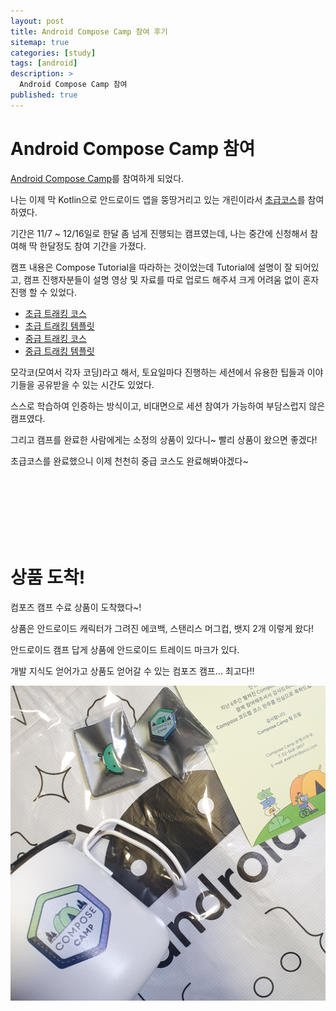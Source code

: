 ```yaml
---
layout: post
title: Android Compose Camp 참여 후기 
sitemap: true
categories: [study]
tags: [android]
description: >
  Android Compose Camp 참여
published: true
---
```


# Android Compose Camp 참여
[Android Compose Camp](https://developersonair.withgoogle.com/events/composecamp_22kr)를 참여하게 되었다.

나는 이제 막 Kotlin으로 안드로이드 앱을 뚱땅거리고 있는 개린이라서 [초급코스](https://composecamp.kr/beginner)를 참여하였다.

기간은 11/7 ~ 12/16일로 한달 좀 넘게 진행되는 캠프였는데, 나는 중간에 신청해서 참여해 딱 한달정도 참여 기간을 가졌다.

캠프 내용은 Compose Tutorial을 따라하는 것이었는데 Tutorial에 설명이 잘 되어있고, 캠프 진행자분들이 설명 영상 및 자료를 따로 업로드 해주셔 크게 어려움 없이 혼자 진행 할 수 있었다.

- [초급 트래킹 코스](https://developer.android.com/courses/android-basics-compose/course)
- [초급 트래킹 템플릿](https://github.com/gdgand/ComposeCamp2022-for-Beginners)
- [중급 트래킹 코스](https://developer.android.com/courses/jetpack-compose/course)
- [중급 트래킹 템플릿](https://github.com/gdgand/ComposeCamp2022)

모각코(모여서 각자 코딩)라고 해서, 토요일마다 진행하는 세션에서 유용한 팁들과 이야기들을 공유받을 수 있는 시간도 있었다.

스스로 학습하여 인증하는 방식이고, 비대면으로 세션 참여가 가능하여 부담스럽지 않은 캠프였다.

그리고 캠프를 완료한 사람에게는 소정의 상품이 있다니~ 빨리 상품이 왔으면 좋겠다!

초급코스를 완료했으니 이제 천천히 중급 코스도 완료해봐야겠다~

<br>
<br>
<br>
<br>
<br>
<br>

# 상품 도착!
컴포즈 캠프 수료 상품이 도착했다~!

상품은 안드로이드 캐릭터가 그려진 에코백, 스탠리스 머그컵, 뱃지 2개 이렇게 왔다!

안드로이드 캠프 답게 상품에 안드로이드 트레이드 마크가 있다. 

개발 지식도 얻어가고 상품도 얻어갈 수 있는 컴포즈 캠프… 최고다!! 

![](/assets/img/android/compose_camp/compose_camp.jpeg)


